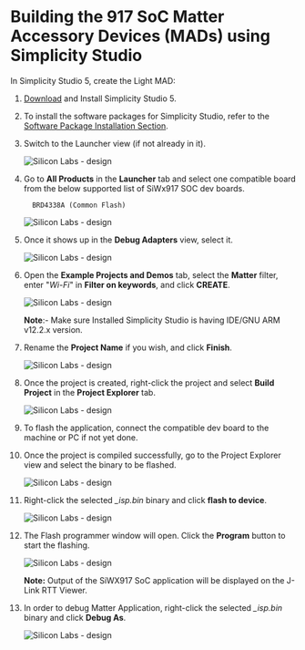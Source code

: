 # Building the 917 SoC Matter Accessory Devices (MADs) using Simplicity Studio

In Simplicity Studio 5, create the Light MAD:

1. [Download](https://www.silabs.com/developers/simplicity-studio) and Install Simplicity Studio 5.

2. To install the software packages for Simplicity Studio, refer to the [Software Package Installation Section](/matter/<docspace-docleaf-version>/matter-wifi-getting-started-example/software-installation#installation-of-software-packages).

3. Switch to the Launcher view (if not already in it).

    ![Silicon Labs - design](images/siwx917-soc-launcher-tab.png)

4. Go to **All Products** in the **Launcher** tab and select one compatible board from the below supported list of SiWx917 SOC dev boards.

    ```shell
      BRD4338A (Common Flash)
    ```

    ![Silicon Labs - design](images/siwx917-soc-board-selection.png)

5. Once it shows up in the **Debug Adapters** view, select it.

    ![Silicon Labs - design](images/siwx917-soc-debug-adapter.png)

6. Open the **Example Projects and Demos** tab, select the **Matter** filter, enter "*Wi-Fi*" in **Filter on keywords**, and click **CREATE**.

    ![Silicon Labs - design](images/siwx917-soc-create-wifi-projects.png)

   **Note**:- Make sure Installed Simplicity Studio is having IDE/GNU ARM v12.2.x version.

7. Rename the **Project Name** if you wish, and click **Finish**.

    ![Silicon Labs - design](images/siwx917-soc-project-wizard.png)

8. Once the project is created, right-click the project and select **Build Project** in the **Project Explorer** tab.

    ![Silicon Labs - design](images/siwx917-soc-build-wifi-project.png)

9. To flash the application, connect the compatible dev board to the machine or PC if not yet done.

10. Once the project is compiled successfully, go to the Project Explorer view and select the binary to be flashed.

    ![Silicon Labs - design](images/siwx917-soc-isp-binary-selection.png)

11. Right-click the selected *_isp.bin* binary and click **flash to device**.

    ![Silicon Labs - design](images/siwx917-soc-flash-todevice.png)

12. The Flash programmer window will open. Click the **Program** button to start the flashing.

    ![Silicon Labs - design](images/siwx917-soc-flash-program.png)

    **Note:**
   Output of the SiWX917 SoC application will be displayed on the J-Link RTT Viewer.

13. In order to debug Matter Application, right-click the selected *_isp.bin* binary and click **Debug As**.

    ![Silicon Labs - design](images/siwx917-soc-debug.png)
